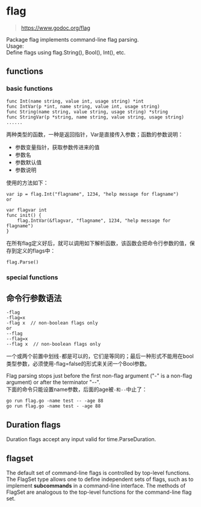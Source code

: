 # flag

> https://www.godoc.org/flag

Package flag implements command-line flag parsing.  
Usage:  
  Define flags using flag.String(), Bool(), Int(), etc.  

## functions
### basic functions
```
func Int(name string, value int, usage string) *int
func IntVar(p *int, name string, value int, usage string)
func String(name string, value string, usage string) *string
func StringVar(p *string, name string, value string, usage string)
......
```
两种类型的函数，一种是返回指针，Var是直接传入参数；函数的参数说明：  
- 参数变量指针，获取参数传进来的值
- 参数名
- 参数默认值
- 参数说明

使用的方法如下：
```
var ip = flag.Int("flagname", 1234, "help message for flagname")
or

var flagvar int
func init() {
	flag.IntVar(&flagvar, "flagname", 1234, "help message for flagname")
}
```

在所有flag定义好后，就可以调用如下解析函数，该函数会把命令行参数的值，保存到定义的flags中：  
```
flag.Parse()
```

### special functions

## 命令行参数语法
```
-flag
-flag=x
-flag x  // non-boolean flags only
or
--flag
--flag=x
--flag x  // non-boolean flags only
```
一个或两个前置中划线`-`都是可以的，它们是等同的；最后一种形式不能用在bool类型参数，必须使用-flag=false的形式来关闭一个Bool参数。  

Flag parsing stops just before the first non-flag argument ("-" is a non-flag argument) or after the terminator "--".  
下面的命令只能设置name参数，后面的age被`-和--`中止了：  
```
go run flag.go -name test -- -age 88
go run flag.go -name test - -age 88
```

## Duration flags

Duration flags accept any input valid for time.ParseDuration.  

## flagset

The default set of command-line flags is controlled by top-level functions. The FlagSet type allows one to define independent sets of flags, such as to implement **subcommands** in a command-line interface. The methods of FlagSet are analogous to the top-level functions for the command-line flag set.  


